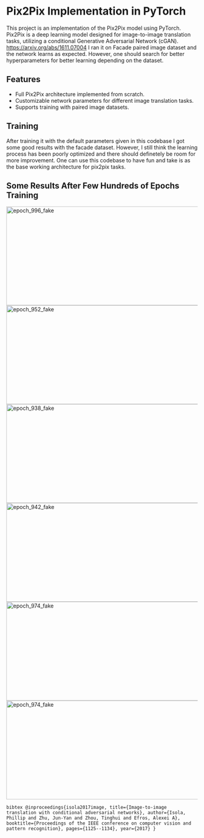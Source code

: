 # Pix2Pix Implementation in PyTorch

This project is an implementation of the Pix2Pix model using PyTorch. Pix2Pix is a deep learning model designed for image-to-image translation tasks, utilizing a conditional Generative Adversarial Network (cGAN). https://arxiv.org/abs/1611.07004 
I ran it on Facade paired image dataset and the network learns as expected. However, one should search for better hyperparameters for better learning depending on the dataset.

## Features

- Full Pix2Pix architecture implemented from scratch.
- Customizable network parameters for different image translation tasks.
- Supports training with paired image datasets.

## Training
After training it with the default parameters given in this codebase I got some good results with the facade dataset. However, I still think the learning process has been poorly optimized and there should definetely be room for more improvement. One can use this codebase to have fun and take is as the base working architecture for pix2pix tasks. 

## Some Results After Few Hundreds of Epochs Training
<img width="518" height="260" alt="epoch_996_fake" src="https://github.com/user-attachments/assets/a62424f4-5768-4ba5-91d9-a2ebfb1b143c" />
<img width="518" height="260" alt="epoch_952_fake" src="https://github.com/user-attachments/assets/b301f032-d4a1-4a14-83a0-15394190f439" />
<img width="518" height="260" alt="epoch_938_fake" src="https://github.com/user-attachments/assets/4533c393-312a-40db-8136-02765a38cfad" />
<img width="518" height="260" alt="epoch_942_fake" src="https://github.com/user-attachments/assets/8041051d-119e-4ad0-8d47-4dad62220d02" />
<img width="518" height="260" alt="epoch_974_fake" src="https://github.com/user-attachments/assets/816a3395-4a98-41de-93fa-419ffb2cf56e" />
<img width="518" height="260" alt="epoch_974_fake" src="https://github.com/user-attachments/assets/816a3395-4a98-41de-93fa-419ffb2cf56e" />


```bibtex @inproceedings{isola2017image, title={Image-to-image translation with conditional adversarial networks}, author={Isola, Phillip and Zhu, Jun-Yan and Zhou, Tinghui and Efros, Alexei A}, booktitle={Proceedings of the IEEE conference on computer vision and pattern recognition}, pages={1125--1134}, year={2017} } ``` 
